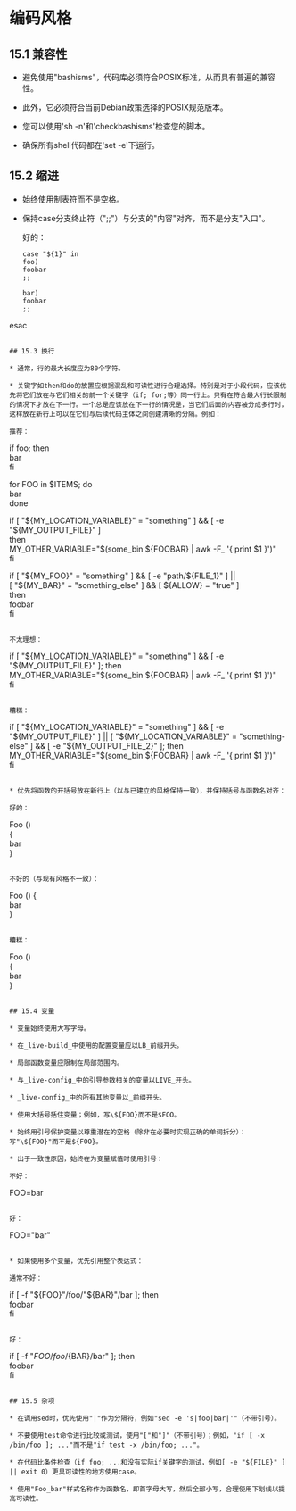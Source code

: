 # 编码风格

## 15.1 兼容性

* 避免使用"bashisms"，代码库必须符合POSIX标准，从而具有普遍的兼容性。

* 此外，它必须符合当前Debian政策选择的POSIX规范版本。

* 您可以使用'sh -n'和'checkbashisms'检查您的脚本。

* 确保所有shell代码都在'set -e'下运行。

## 15.2 缩进

* 始终使用制表符而不是空格。

* 保持case分支终止符（";;"）与分支的"内容"对齐，而不是分支"入口"。

  好的：

  ```
  case "${1}" in  
  foo)  
  foobar  
  ;;  
  
  bar)  
  foobar  
  ;;  
esac  
  ```

## 15.3 换行

* 通常，行的最大长度应为80个字符。

* 关键字如then和do的放置应根据混乱和可读性进行合理选择。特别是对于小段代码，应该优先将它们放在与它们相关的前一个关键字（if; for;等）同一行上。只有在符合最大行长限制的情况下才放在下一行。一个总是应该放在下一行的情况是，当它们后面的内容被分成多行时，这样放在新行上可以在它们与后续代码主体之间创建清晰的分隔。例如：

  推荐：

  ```
  if foo; then  
  bar  
  fi  
  
  for FOO in $ITEMS; do  
  bar  
  done  
  
  if [ "${MY_LOCATION_VARIABLE}" = "something" ] && [ -e "${MY_OUTPUT_FILE}" ]  
  then  
  MY_OTHER_VARIABLE="$(some_bin ${FOOBAR} | awk -F_ '{ print $1 }')"  
  fi  
  
  if [ "${MY_FOO}" = "something" ] && [ -e "path/${FILE_1}" ] ||  
  [ "${MY_BAR}" = "something_else" ] && [ ${ALLOW} = "true" ]  
  then  
  foobar  
  fi  
  ```

  不太理想：

  ```
  if [ "${MY_LOCATION_VARIABLE}" = "something" ] && [ -e "${MY_OUTPUT_FILE}" ]; then  
  MY_OTHER_VARIABLE="$(some_bin ${FOOBAR} | awk -F_ '{ print $1 }')"  
  fi  
  ```

  糟糕：

  ```
  if [ "${MY_LOCATION_VARIABLE}" = "something" ] && [ -e "${MY_OUTPUT_FILE}" ] || [ "${MY_LOCATION_VARIABLE}" = "something-else" ] && [ -e "${MY_OUTPUT_FILE_2}" ]; then  
  MY_OTHER_VARIABLE="$(some_bin ${FOOBAR} | awk -F_ '{ print $1 }')"  
  fi  
  ```

* 优先将函数的开括号放在新行上（以与已建立的风格保持一致），并保持括号与函数名对齐：

  好的：

  ```
  Foo ()  
  {  
  bar  
  }  
  ```

  不好的（与现有风格不一致）：

  ```
  Foo () {  
  bar  
  }  
  ```

  糟糕：

  ```
  Foo ()  
        {  
        bar  
        }  
  ```

## 15.4 变量

* 变量始终使用大写字母。

* 在_live-build_中使用的配置变量应以LB_前缀开头。

* 局部函数变量应限制在局部范围内。

* 与_live-config_中的引导参数相关的变量以LIVE_开头。

* _live-config_中的所有其他变量以_前缀开头。

* 使用大括号括住变量；例如，写\${FOO}而不是$FOO。

* 始终用引号保护变量以尊重潜在的空格（除非在必要时实现正确的单词拆分）：写"\${FOO}"而不是${FOO}。

* 出于一致性原因，始终在为变量赋值时使用引号：

  不好：

  ```
  FOO=bar  
  ```

  好：

  ```
  FOO="bar"  
  ```

* 如果使用多个变量，优先引用整个表达式：

  通常不好：

  ```
  if [ -f "${FOO}"/foo/"${BAR}"/bar ]; then  
  foobar  
  fi  
  ```

  好：

  ```
  if [ -f "${FOO}/foo/${BAR}/bar" ]; then  
  foobar  
  fi  
  ```

## 15.5 杂项

* 在调用sed时，优先使用"|"作为分隔符，例如"sed -e 's|foo|bar|'"（不带引号）。

* 不要使用test命令进行比较或测试，使用"["和"]"（不带引号）；例如，"if [ -x /bin/foo ]; ..."而不是"if test -x /bin/foo; ..."。

* 在代码比条件检查（if foo; ...和没有实际if关键字的测试，例如[ -e "${FILE}" ] || exit 0）更具可读性的地方使用case。

* 使用"Foo_bar"样式名称作为函数名，即首字母大写，然后全部小写，合理使用下划线以提高可读性。 
